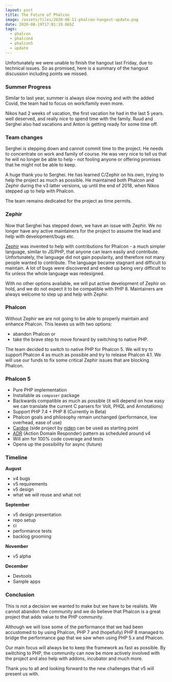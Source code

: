 ```yaml
---
layout: post
title: The Future of Phalcon
image: /assets/files/2020-08-11-phalcon-hangout-update.png
date: 2020-08-19T17:01:19.865Z
tags:
  - phalcon
  - phalcon4
  - phalcon5
  - update
---
```

Unfortunately we were unable to finish the hangout last Friday, due to technical issues. So as promised, here is a summary of the hangout discussion including points we missed.
<!--more-->

### Summer Progress
Similar to last year, summer is always slow moving and with the added Covid, the team had to focus on work/family even more. 

Nikos had 2 weeks of vacation, the first vacation he had in the last 5 years. well deserved, and really nice to spend time with the family. Ruud and Serghei also had vacations and Anton is getting ready for some time off.

### Team changes
Serghei is stepping down and cannot commit time to the project. He needs to concentrate on work and family of course. He was very nice to tell us that he will no longer be able to help - not fooling anyone or offering promises that he might not be able to keep. 

A huge thank you to Serghei. He has learned C/Zephir on his own, trying to help the project as much as possible. He maintained both Phalcon and Zephir during the v3 latter versions, up until the end of 2018, when Nikos stepped up to help with Phalcon.

The team remains dedicated for the project as time permits. 

### Zephir
Now that Serghei has stepped down, we have an issue with Zephir. We no longer have any active maintainers for the project to assume the lead and help with development/bugs etc.

[Zephir](https://zephir-lang.com) was invented to help with contributions for Phalcon - a much simpler language, similar to JS/PHP, that anyone can learn easily and contribute. Unfortunately, the language did not gain popularity, and therefore not many people wanted to contribute. The language became stagnant and difficult to maintain. A lot of bugs were discovered and ended up being very difficult to fix unless the whole language was redesigned.

With no other options available, we will put active development of Zephir on hold, and we do not expect it to be compatible with PHP 8. Maintainers are always welcome to step up and help with Zephir.

### Phalcon

Without Zephir we are not going to be able to properly maintain and enhance Phalcon. This leaves us with two options:
- abandon Phalcon or 
- take the brave step to move forward by switching to native PHP. 

The team decided to switch to native PHP for Phalcon 5. We will try to support Phalcon 4 as much as possible and try to release Phalcon 4.1. We will use our funds to fix some critical Zephir issues that are blocking Phalcon.

### Phalcon 5
- Pure PHP implementation
- Installable as `composer` package
- Backwards compatible as much as possible (it will depend on how easy we can translate the current C parsers for Volt, PHQL and Annotations)
- Support PHP 7.4 + PHP 8 (Currently in Beta)
- Phalcon goals and philosophy remain unchanged (performance, low overhead, ease of use)
- [Cardoe](https://github.com/niden/cardoe) (side project by [niden](https://github.com/niden) can be used as starting point
- [ADR](https://github.com/pmjones/adr) (Action Domain Responder) pattern as scheduled around v4
- Will aim for 100% code coverage and tests
- Opens up the possibility for async (future)

### Timeline
**August**
- v4 bugs
- v5 requirements
- v5 design
- what we will reuse and what not

**September**
- v5 design presentation
- repo setup 
- ci
- performance tests
- backlog grooming

**November**
- v5 alpha

**December**
- Devtools
- Sample apps

### Conclusion
This is not a decision we wanted to make but we have to be realists. We cannot abandon the community and we do believe that Phalcon is a great project that adds value to the PHP community.

Although we will lose some of the performance that we had been accustomed to by using Phalcon, PHP 7 and (hopefully) PHP 8 managed to bridge the performance gap that we saw when using PHP 5.x and Phalcon. 

Our main focus will always be to keep the framework as fast as possible. By switching to PHP, the community can now be more actively involved with the project and also help with addons, incubator and much more.

Thank you to all and looking forward to the new challenges that v5 will present us with.
